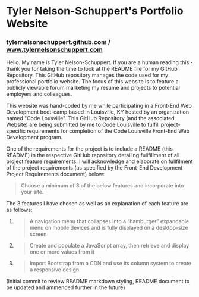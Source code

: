 # Tyler Nelson-Schuppert's Portfolio Website
### tylernelsonschuppert.github.com / www.tylernelsonschuppert.com

Hello.  My name is Tyler Nelson-Schuppert.  If you are a human reading this - thank you for taking the time to look at the README file for my GitHub Repository.  This GitHub repository manages the code used for my professional portfolio website.  The focus of this website is to feature a publicly viewable forum marketing my resume and projects to potential employers and colleagues.

This website was hand-coded by me while participating in a Front-End Web Development boot-camp based in Louisville, KY hosted by an organization named "Code Lousville".  This GitHub Repository (and the associated Website) are being submitted by me to Code Louisville to fulfill project-specific requirements for completion of the Code Louisville Front-End Web Development program.

One of the requirements for the project is to include a README (this README) in the respective GitHub repository detailing fullfillment of all project feature requirements.  I will acknowledge and elaborate on fullfilment of the project requirements (as specified by the Front-End Development Project Requirements document) below:

>Choose a minimum of 3 of the below features and incorporate into your site.

The 3 features I have chosen as well as an explanation of each feature are as follows:

1. > A navigation menu that collapses into a “hamburger” expandable menu on mobile devices and is fully displayed on a desktop-size screen
2. > Create and populate a JavaScript array, then retrieve and display one or more values from it
3. > Import Bootstrap from a CDN and use its column system to create a responsive design

(Initial commit to review README markdown styling, README document to be updated and ammended further in the future)